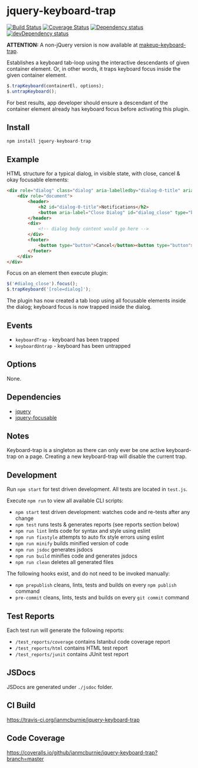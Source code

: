 # jquery-keyboard-trap

<p>
    <a href="https://travis-ci.org/ianmcburnie/jquery-keyboard-trap"><img src="https://api.travis-ci.org/ianmcburnie/jquery-keyboard-trap.svg?branch=master" alt="Build Status" /></a>
    <a href='https://coveralls.io/github/ianmcburnie/jquery-keyboard-trap?branch=master'><img src='https://coveralls.io/repos/ianmcburnie/jquery-keyboard-trap/badge.svg?branch=master&service=github' alt='Coverage Status' /></a>
    <a href="https://david-dm.org/ianmcburnie/jquery-keyboard-trap"><img src="https://david-dm.org/ianmcburnie/jquery-keyboard-trap.svg" alt="Dependency status" /></a>
    <a href="https://david-dm.org/ianmcburnie/jquery-keyboard-trap#info=devDependencies"><img src="https://david-dm.org/ianmcburnie/jquery-keyboard-trap/dev-status.svg" alt="devDependency status" /></a>
</p>

**ATTENTION:** A non-jQuery version is now available at [makeup-keyboard-trap](https://github.com/makeup-js/makeup-keyboard-trap).

Establishes a keyboard tab-loop using the interactive descendants of given container element. Or, in other words, it traps keyboard focus inside the given container element.

```js
$.trapKeyboard(containerEl, options);
$.untrapKeyboard();
```

For best results, app developer should ensure a descendant of the container element
already has keyboard focus before activating this plugin.

## Install

```js
npm install jquery-keyboard-trap
```

## Example

HTML structure for a typical dialog, in visible state, with close, cancel & okay focusable elements:

```html
<div role="dialog" class="dialog" aria-labelledby="dialog-0-title" aria-hidden="false">
    <div role="document">
        <header>
            <h2 id="dialog-0-title">Notifications</h2>
            <button aria-label="Close Dialog" id="dialog_close" type="button"></button>
        </header>
        <div>
            <!-- dialog body content would go here -->            
        </div>
        <footer>
            <button type="button">Cancel</button><button type="button">Ok</button>
        </footer>
    </div>
</div>
```

Focus on an element then execute plugin:

```js
$('#dialog_close').focus();
$.trapKeyboard('[role=dialog]');
```

The plugin has now created a tab loop using all focusable elements inside the dialog; keyboard focus is now trapped inside the dialog.

## Events

* `keyboardTrap` - keyboard has been trapped
* `keyboardUntrap` - keyboard has been untrapped

## Options

None.

## Dependencies

* [jquery](https://jquery.com/)
* [jquery-focusable](https://github.com/ianmcburnie/jquery-focusable)

## Notes

Keyboard-trap is a singleton as there can only ever be one active keyboard-trap
on a page. Creating a new keyboard-trap will disable the current trap.

## Development

Run `npm start` for test driven development. All tests are located in `test.js`.

Execute `npm run` to view all available CLI scripts:

* `npm start` test driven development: watches code and re-tests after any change
* `npm test` runs tests & generates reports (see reports section below)
* `npm run lint` lints code for syntax and style using eslint
* `npm run fixstyle` attempts to auto fix style errors using eslint
* `npm run minify` builds minified version of code
* `npm run jsdoc` generates jsdocs
* `npm run build` minifies code and generates jsdocs
* `npm run clean` deletes all generated files

The following hooks exist, and do not need to be invoked manually:

* `npm prepublish` cleans, lints, tests and builds on every `npm publish` command
* `pre-commit` cleans, lints, tests and builds on every `git commit` command

## Test Reports

Each test run will generate the following reports:

* `/test_reports/coverage` contains Istanbul code coverage report
* `/test_reports/html` contains HTML test report
* `/test_reports/junit` contains JUnit test report

## JSDocs

JSDocs are generated under `./jsdoc` folder.

## CI Build

https://travis-ci.org/ianmcburnie/jquery-keyboard-trap

## Code Coverage

https://coveralls.io/github/ianmcburnie/jquery-keyboard-trap?branch=master
